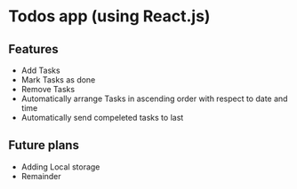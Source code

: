 # Todos app (using React.js)

## Features
- Add Tasks
- Mark Tasks as done
- Remove Tasks
- Automatically arrange Tasks in ascending order with respect to date and time
- Automatically send compeleted tasks to last


## Future plans
- Adding Local storage
- Remainder 
